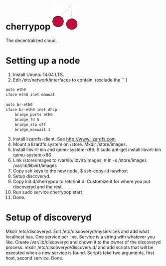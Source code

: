 # cherrypop ![](cherrypoplogo.png)
The decentralized cloud.

# Setting up a node
1. Install Ubuntu 14.04 LTS.
2. Edit /etc/network/interfaces to contain: (exclude the ```)
```
auto eth0
iface eth0 inet manual

auto br-eth0
iface br-eth0 inet dhcp
    bridge_ports eth0
    bridge_fd 5
    bridge_stp off
    bridge_maxwait 1
```
3. Install lizardfs-client. See http://www.lizardfs.com
4. Mount a lizardfs system on /store. Mkdir /store/images.
5. Install libvirt-bin and qemu-system-x86. $ sudo apt-get install libvirt-bin qemu-system-x86
6. Link /store/images to /var/lib/libvirt/images. # ln -s /store/images /var/lib/libvirt/images
7. Copy ssh keys to the new node. $ ssh-copy-id newhost
8. Setup discoveryd.
9. Copy init.d/cherrypop to /etc/init.d. Customize it for where you put discoveryd and the rest.
10. Run sudo service cherrypop start
11. Done.

# Setup of discoveryd
Mkdir /etc/discoveryd. Edit /etc/discoveryd/myservices and add what localhost has. One service per line. Service is a string with whatever you like.
Create /var/lib/discoveryd and chown it to the owner of the discoveryd process. mkdir /etc/discoveryd/discovery.d/ and add scripts that will be executed when a new service is found. Scripts take two arguments, first host, second service. Done.
